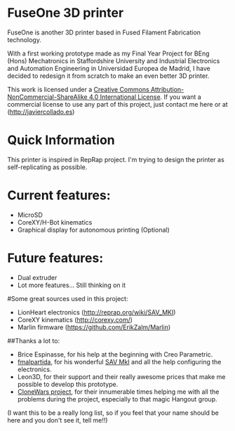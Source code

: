FuseOne 3D printer
==========================
FuseOne is another 3D printer based in Fused Filament Fabrication technology.

With a first working prototype made as my Final Year Project for BEng (Hons) Mechatronics in Staffordshire University and Industrial Electronics and Automation Engineering in Universidad Europea de Madrid, I have decided to redesign it from scratch to make an even better 3D printer.

This work is licensed under a [Creative Commons Attribution-NonCommercial-ShareAlike 4.0 International License](http://creativecommons.org/licenses/by-nc-sa/4.0/). If you want a commercial license to use any part of this project, just contact me here or at (http://javiercollado.es)


Quick Information
===================
This printer is inspired in RepRap project. I'm trying to design the printer as self-replicating as possible.


Current features:
=========
*   MicroSD
*   CoreXY/H-Bot kinematics
*   Graphical display for autonomous printing (Optional)

Future features:
=========
*   Dual extruder
*   Lot more features... Still thinking on it

#Some great sources used in this project:


*   LionHeart electronics (http://reprap.org/wiki/SAV_MKI)
*   CoreXY kinematics (http://corexy.com/)
*   Marlin firmware (https://github.com/ErikZalm/Marlin)

##Thanks a lot to:
*   Brice Espinasse, for his help at the beginning with Creo Parametric.
*   [fmalpartida](https://github.com/fmalpartida), for his wonderful [SAV MkI](http://www.reprap.org/wiki/SAV_MKI) and all the help configuring the electronics.
*   Leon3D, for their support and their really awesome prices that make me possible to develop this prototype.
*   [CloneWars project](http://www.reprap.org/wiki/Proyecto_Clone_Wars), for their innumerable times helping me with all the problems during the project, especially to that magic Hangout group.

(I want this to be a really long list, so if you feel that your name should be here and you don't see it, tell me!!)